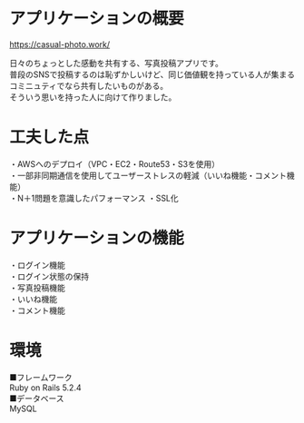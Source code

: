
# アプリケーションの概要  
 
https://casual-photo.work/
 
 日々のちょっとした感動を共有する、写真投稿アプリです。  
 普段のSNSで投稿するのは恥ずかしいけど、同じ価値観を持っている人が集まるコミニュティでなら共有したいものがある。  
 そういう思いを持った人に向けて作りました。  
 
# 工夫した点  
・AWSへのデプロイ（VPC・EC2・Route53・S3を使用）  
・一部非同期通信を使用してユーザーストレスの軽減（いいね機能・コメント機能）  
・N＋1問題を意識したパフォーマンス
・SSL化  
  
# アプリケーションの機能  
  
・ログイン機能  
・ログイン状態の保持  
・写真投稿機能  
・いいね機能  
・コメント機能
 
# 環境  
 
 ■フレームワーク  
  Ruby on Rails 5.2.4  
 ■データベース  
  MySQL  
